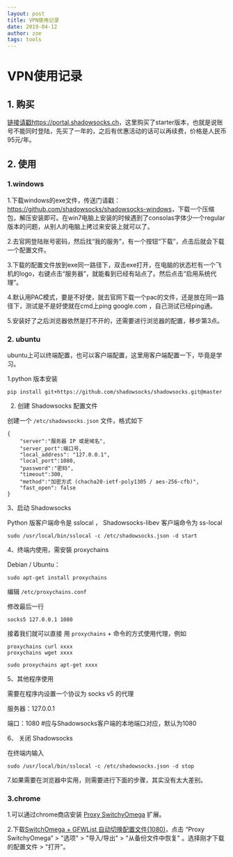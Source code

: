 ```yaml
---
layout: post
title: VPN使用记录
date: 2019-04-12
author: zoe
tags: tools
---
```

# VPN使用记录
## 1. 购买

[链接请戳https://portal.shadowsocks.ch](https://portal.shadowsocks.ch/)，这里购买了starter版本，也就是说账号不能同时登陆，先买了一年的，之后有优惠活动的话可以再续费，价格是人民币95元/年。

## 2. 使用

### 1.windows

1.下载windows的exe文件，传送门请戳：<https://github.com/shadowsocks/shadowsocks-windows>，下载一个压缩包，解压安装即可。在win7电脑上安装的时候遇到了consolas字体少一个regular版本的问题，从别人的电脑上拷过来安装上就可以了。

2.去官网登陆账号密码，然后找“我的服务”，有一个按钮“下载”，点击后就会下载一个配置文件。

3.下载的配置文件放到exe同一路径下，双击exe打开，在电脑的状态栏有一个飞机的logo，右键点击“服务器”，就能看到已经有站点了。然后点击“启用系统代理”。

4.默认用PAC模式，要是不好使，就去官网下载一个pac的文件，还是放在同一路径下，测试是不是好使就在cmd上ping google.com ，自己测试已经ping通。

5.安装好了之后浏览器依然是打不开的，还需要进行浏览器的配置，移步第3点。

### 2. ubuntu

ubuntu上可以终端配置，也可以客户端配置，这里用客户端配置一下，毕竟是学习。

1.python 版本安装 

```Shell
pip install git+https://github.com/shadowsocks/shadowsocks.git@master
```

2. 创建 Shadowsocks 配置文件

创建一个 `/etc/shadowsocks.json` 文件，格式如下

```
{
    "server":"服务器 IP 或是域名",
    "server_port":端口号,
    "local_address": "127.0.0.1",
    "local_port":1080,
    "password":"密码",
    "timeout":300,
    "method":"加密方式 (chacha20-ietf-poly1305 / aes-256-cfb)",
    "fast_open": false
}
```

3、启动 Shadowsocks

Python 版客户端命令是 sslocal ， Shadowsocks-libev 客户端命令为 ss-local

```
sudo /usr/local/bin/sslocal -c /etc/shadowsocks.json -d start
```

4、终端内使用，需安裝 proxychains

Debian / Ubuntu：

```
sudo apt-get install proxychains
```

编辑 `/etc/proxychains.conf`

修改最后一行

```
socks5 127.0.0.1 1080
```

接着我们就可以直接 用 `proxychains` + 命令的方式使用代理，例如

```
proxychains curl xxxx
proxychains wget xxxx
 
sudo proxychains apt-get xxxx
```

5、其他程序使用

需要在程序内设置一个协议为 socks v5 的代理

服务器：127.0.0.1

端口：1080 #应与Shadowsocks客户端的本地端口对应，默认为1080

6、 关闭 Shadowsocks

在终端内输入

```
sudo /usr/local/bin/sslocal -c /etc/shadowsocks.json -d stop
```
7.如果需要在浏览器中实用，则需要进行下面的步骤，其实没有太大差别。

### 3.chrome

1.可以通过chrome商店安装 [Proxy SwitchyOmega](https://chrome.google.com/webstore/detail/padekgcemlokbadohgkifijomclgjgif) 扩展。

2.下载[SwitchOmega + GFWList 自动切换配置文件(1080)](https://portal.shadowsocks.ch/dl.php?type=d&id=74)，点击 “Proxy SwitchyOmega” > "选项" > "导入/导出" > "从备份文件中恢复" 。选择刚才下载的配置文件 > "打开"。